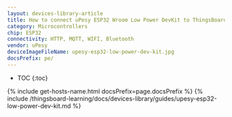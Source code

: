 ```yaml
---
layout: devices-library-article
title: How to connect uPesy ESP32 Wroom Low Power DevKit to ThingsBoard?
category: Microcontrollers
chip: ESP32
connectivity: HTTP, MQTT, WIFI, Bluetooth
vendor: uPesy
deviceImageFileName: upesy-esp32-low-power-dev-kit.jpg
docsPrefix: pe/
---
```


* TOC
{:toc}

{% include get-hosts-name.html docsPrefix=page.docsPrefix %}
{% include /thingsboard-learning/docs/devices-library/guides/upesy-esp32-low-power-dev-kit.md %}
